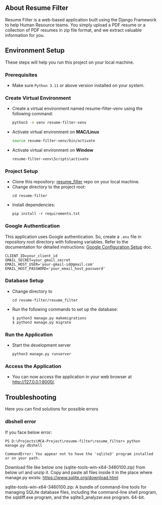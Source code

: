 ## About Resume Filter
Resume Filter is a web-based application built using the Django Framework to
help Human Resource teams. You simply upload a PDF resume or a collection of
PDF resumes in zip file format, and we extract valuable information for you.

## Environment Setup
These steps will help you run this project on your local machine.
### Prerequisites
- Make sure `Python 3.11` or above version installed on your system.
### Create Virtual Environment
- Create a virtual environment named resume-filter-venv using the following command:
  ```bash
  python3 -m venv resume-filter-venv
  ```
- Activate virtual environment on **MAC/Linux**
  ```bash
  source resume-filter-venv/bin/activate
  ```
- Activate virtual environment on **Window**
  ```
  resume-filter-venv\Scripts\activate
  ```
### Project Setup
- Clone this repository: [resume_filter](https://github.com/madhubabukencha/resume-filter) repo on your local machine.
- Change directory to the project root:
  ```
  cd resume-filter
  ```
- Install dependencies:
  ```
  pip install -r requirements.txt
  ```
### Google Authentication
This application uses Google authentication. So, create a `.env` file in
repository root directory with following variables.  Refer to the documentation
for detailed instructions: [Google Configuration Setup](https://github.com/madhubabukencha/django/blob/main/chap002-django-auth/google-config-setup.md) doc.
  ```
  CLIENT_ID=your_client_id
  GMAIL_SECRET=your_gmail_secret
  EMAIL_HOST_USER='your-gmail-id@gmail.com'
  EMAIL_HOST_PASSWORD='your_email_host_password'
  ```
### Database Setup
- Change directory to
  ```
  cd resume-filter/resume_filter
  ```
- Run the following commands to set up the database:
  ```shell
  $ python3 manage.py makemigrations
  $ python3 manage.py migrate
  ```
### Run the Application
- Start the development server
  ```
  python3 manage.py runserver
  ```
### Access the Application
- You can now access the application in your web browser at http://127.0.0.1:8000/.

## Troubleshooting
Here you can find solutions for possible errors
### dbshell error
If you face below error:
``` shell
PS D:\Projects\MCA-Project\resume-filter\resume_filter> python manage.py dbshell

CommandError: You appear not to have the 'sqlite3' program installed or on your path.
```
Download file like below one (sqlite-tools-win-x64-3460100.zip) from below url and unzip it. Copy and paste all files inside it in the place where manage.py exists:
https://www.sqlite.org/download.html

sqlite-tools-win-x64-3460100.zip: 
A bundle of command-line tools for managing SQLite database files, including the command-line shell program, the sqldiff.exe program, and the sqlite3_analyzer.exe program. 64-bit.

